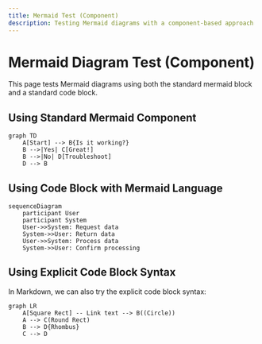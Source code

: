 ```yaml
---
title: Mermaid Test (Component)
description: Testing Mermaid diagrams with a component-based approach
---
```


# Mermaid Diagram Test (Component)

This page tests Mermaid diagrams using both the standard mermaid block and a standard code block.

## Using Standard Mermaid Component

```mermaid
graph TD
    A[Start] --> B{Is it working?}
    B -->|Yes| C[Great!]
    B -->|No| D[Troubleshoot]
    D --> B
```

## Using Code Block with Mermaid Language

```mermaid
sequenceDiagram
    participant User
    participant System
    User->>System: Request data
    System->>User: Return data
    User->>System: Process data
    System->>User: Confirm processing
```

## Using Explicit Code Block Syntax

In Markdown, we can also try the explicit code block syntax:

```
graph LR
    A[Square Rect] -- Link text --> B((Circle))
    A --> C(Round Rect)
    B --> D{Rhombus}
    C --> D

